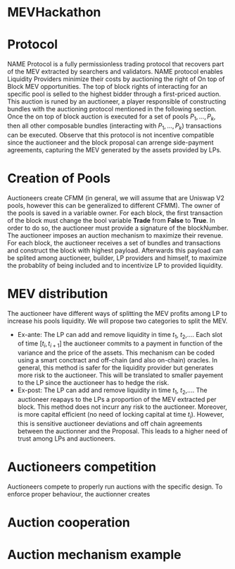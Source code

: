 # MEVHackathon



# Protocol

NAME Protocol is a fully permissionless trading protocol that recovers part of the MEV extracted by searchers and validators. NAME protocol enables Liquidity Providers minimize their costs by auctioning the right of On top of Block MEV opportunities. The top of block rights of interacting for an specific pool is selled to the highest bidder through a first-priced auction. This auction is runed by an auctioneer, a player responsible of constructing bundles with the auctioning protocol mentioned in the following section. Once the on top of block auction is executed for a set of pools $P_1,...,P_k$, then all other composable bundles (interacting with $P_1,...,P_k$) transactions can be executed. Observe that this protocol is not incentive compatible since the auctioneer and the block proposal can arrenge side-payment agreements, capturing the MEV generated by the assets provided by LPs.


# Creation of Pools

Auctioneers create CFMM (in general, we will assume that are Uniswap V2 pools, however this can be generalized to different CFMM). The owner of the pools is saved in a variable owner. For each block, the first transaction of the block must change the bool variable **Trade** from **False** to **True**. In order to do so, the auctioneer must provide a signature of the blockNumber. The auctioneer imposes an auction mechanism to maximize their revenue. For each block, the auctioneer receives a set of bundles and transactions and construct the block with highest payload. Afterwards this payload can be splited among auctioneer, builder, LP providers and himself, to maximize the probablity of being included and to incentivize LP to provided liquidity.

# MEV distribution

The auctioneer have different ways of splitting the MEV profits among LP to increase his pools liquidity. We will propose two categories to split the MEV.

- Ex-ante: The LP can add and remove liquidity in time $t_1$, $t_2$,.... Each slot of time $[t_i,t_{i+1}]$ the auctioneer commits to a payment in function of the variance and the price of the assets. This mechanism can be coded using a smart conctract and off-chain (and also on-chain) oracles. In general, this method is safer for the liquidity provider but generates more risk to the auctioneer. This will be translated to smaller payement to the LP since the auctioneer has to hedge the risk.
- Ex-post: The LP can add and remove liquidity in time $t_1$, $t_2$,.... The auctioneer reapays to the LPs a proportion of the MEV extracted per block. This method does not incurr any risk to the auctioneer. Moreover, is more capital efficient (no need of locking capital at time $t_i$). However, this is sensitive auctioneer deviations and off chain agreements between the auctionner and the Proposal. This leads to a higher need of trust among LPs and auctioneers.

# Auctioneers competition

Auctioneers compete to properly run auctions with the specific design. To enforce proper behaviour, the auctionner creates

# Auction cooperation

# Auction mechanism example

